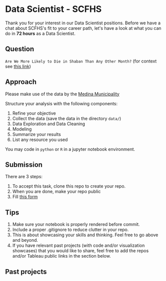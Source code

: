 # Data Scientist - SCFHS

Thank you for your interest in our Data Scientist positions. Before we have a chat about SCFHS's fit to your career path, let's have a look at what you can do in **72 hours** as a Data Scientist.

## Question

`Are We More Likely to Die in Shaban Than Any Other Month?` (for context see [this link](https://aboutislam.net/counseling/ask-the-scholar/misconception/people-die-shaban/))

## Approach

Please make use of the data by the [Medina Municipality](https://services.amana-md.gov.sa/eservicesite/Inq/DeathInquiry.aspx)

Structure your analysis with the following components:

1. Refine your objective
2. Collect the data (save the data in the directory `data/`)
3. Data Exploration and Data Cleaning
4. Modeling
5. Summarize your results
6. List any resource you used

You may code in `python` or `R` in a jupyter notebook environment.

## Submission

There are 3 steps:

1. To accept this task, clone this repo to create your repo.
2. When you are done, make your repo public
3. Fill [this form](https://forms.gle/dxtxxXuMLcv7QXNe8)

## Tips

1. Make sure your notebook is properly rendered before commit.
2. Include a proper .gitignore to reduce clutter in your repo.
3. This is about showcasing your skills and thinking. Feel free to go above and beyond.
4. If you have relevant past projects (with code and/or visualization showcases) that you would like to share, feel free to add the repos and/or Tableau public links in the section below.

## Past projects
